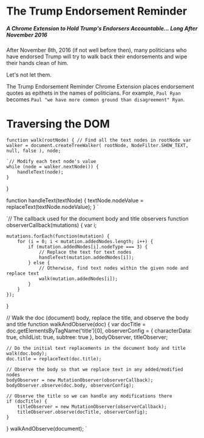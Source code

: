 # The Trump Endorsement Reminder
##### A Chrome Extension to Hold Trump's Endorsers Accountable... Long After November 2016

After November 8th, 2016 (if not well before then), many politicians who have endorsed Trump will try to walk back their endorsements and wipe their hands clean of him.

Let's not let them.

The Trump Endorsement Reminder Chrome Extension places endorsement quotes as epithets in the names of politicians. For example, `Paul Ryan` becomes `Paul "we have more common ground than disagreement" Ryan`.

# Traversing the DOM

`function walk(rootNode)
{
    // Find all the text nodes in rootNode
    var walker = document.createTreeWalker(
        rootNode,
        NodeFilter.SHOW_TEXT,
        null,
        false
    ),
    node;`

    `// Modify each text node's value
    while (node = walker.nextNode()) {
        handleText(node);
    }
}

function handleText(textNode) {
  textNode.nodeValue = replaceText(textNode.nodeValue);
}
`


`// The callback used for the document body and title observers
function observerCallback(mutations) {
    var i;

    mutations.forEach(function(mutation) {
        for (i = 0; i < mutation.addedNodes.length; i++) {
            if (mutation.addedNodes[i].nodeType === 3) {
                // Replace the text for text nodes
                handleText(mutation.addedNodes[i]);
            } else {
                // Otherwise, find text nodes within the given node and replace text
                walk(mutation.addedNodes[i]);
            }
        }
    });
}

// Walk the doc (document) body, replace the title, and observe the body and title
function walkAndObserve(doc) {
    var docTitle = doc.getElementsByTagName('title')[0],
    observerConfig = {
        characterData: true,
        childList: true,
        subtree: true
    },
    bodyObserver, titleObserver;

    // Do the initial text replacements in the document body and title
    walk(doc.body);
    doc.title = replaceText(doc.title);

    // Observe the body so that we replace text in any added/modified nodes
    bodyObserver = new MutationObserver(observerCallback);
    bodyObserver.observe(doc.body, observerConfig);

    // Observe the title so we can handle any modifications there
    if (docTitle) {
        titleObserver = new MutationObserver(observerCallback);
        titleObserver.observe(docTitle, observerConfig);
    }
}
walkAndObserve(document);
`
